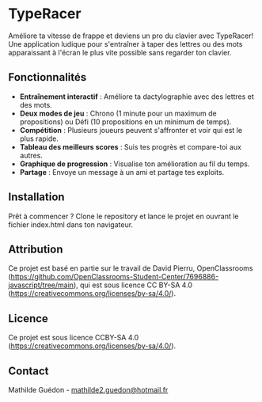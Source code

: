 # TypeRacer

Améliore ta vitesse de frappe et deviens un pro du clavier avec TypeRacer! Une application ludique pour s'entraîner à taper des lettres ou des mots apparaissant à l'écran le plus vite possible sans regarder ton clavier.

## Fonctionnalités

- **Entraînement interactif** : Améliore ta dactylographie avec des lettres et des mots.
- **Deux modes de jeu** : Chrono (1 minute pour un maximum de propositions) ou Défi (10 propositions en un minimum de temps).
- **Compétition** : Plusieurs joueurs peuvent s'affronter et voir qui est le plus rapide.
- **Tableau des meilleurs scores** : Suis tes progrès et compare-toi aux autres.
- **Graphique de progression** : Visualise ton amélioration au fil du temps.
- **Partage** : Envoye un message à un ami et partage tes exploits.

## Installation

Prêt à commencer ? Clone le repository et lance le projet en ouvrant le fichier index.html dans ton navigateur.

## Attribution

Ce projet est basé en partie sur le travail de David Pierru, OpenClassrooms (https://github.com/OpenClassrooms-Student-Center/7696886-javascript/tree/main), qui est sous licence CC BY-SA 4.0 (https://creativecommons.org/licenses/by-sa/4.0/).

## Licence

Ce projet est sous licence CCBY-SA 4.0 (https://creativecommons.org/licenses/by-sa/4.0/).

## Contact

Mathilde Guédon - mathilde2.guedon@hotmail.fr